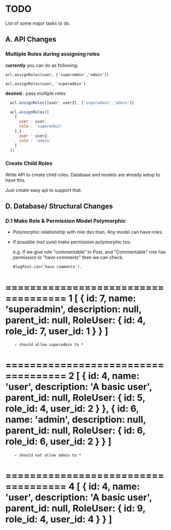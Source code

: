 # TODO

List of some major tasks to do.

## A. API Changes

### Multiple Roles during assigning roles
  
  **currently** you can do as following:

  ```acl.assignRoles(user, ['superadmin','admin'])```

  ```acl.assignRoles(user, 'superadmin')```

  **desired** : pass multiple roles

  ```js
    acl.assignRoles([user, user2], ['superadmin','admin'])
  ```

  ```js
    acl.assignRoles([
      {
        user : user,
        role : 'superadmin'
      },{
        user : user2,
        role : 'admin'
      }
    ])
  ```

### Create Child Roles

Write API to create child roles. Database and models are already setup to have this.

Just create easy api to support that.

## D. Database/ Structural Changes

### D.1 Make Role & Permission Model Polymorphic

- Polymorphic relationship with role dso than, Any model can have roles.
- If possible (not sure) make permission polymorphic too.

  e.g. If we give role "commentable" to Post, and "Commentable" role has permission to "have comments"
  then we can check.

  ```BlogPost.can('have comments').```

  
====================================
1
[
  {
    id: 7,
    name: 'superadmin',
    description: null,
    parent_id: null,
    RoleUser: { id: 4, role_id: 7, user_id: 1 }
  }
]
====================================
        ✓ should allow superadmin to *
====================================
2
[
  {
    id: 4,
    name: 'user',
    description: 'A basic user',
    parent_id: null,
    RoleUser: { id: 5, role_id: 4, user_id: 2 }
  },
  {
    id: 6,
    name: 'admin',
    description: null,
    parent_id: null,
    RoleUser: { id: 6, role_id: 6, user_id: 2 }
  }
]
====================================
        ✓ should not allow admin to *
====================================
4
[
  {
    id: 4,
    name: 'user',
    description: 'A basic user',
    parent_id: null,
    RoleUser: { id: 9, role_id: 4, user_id: 4 }
  }
]
====================================





